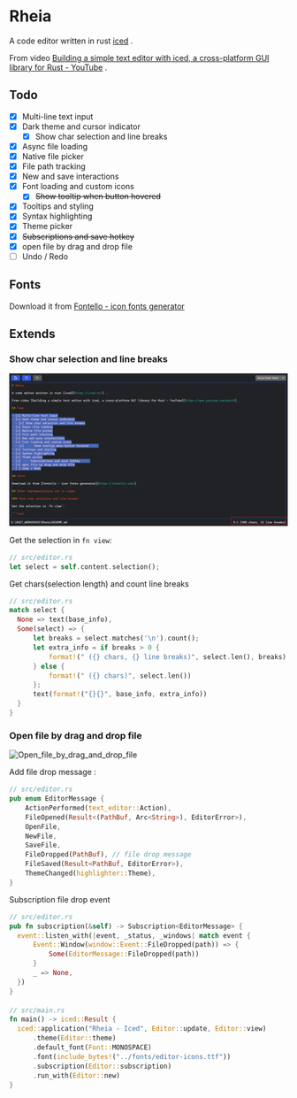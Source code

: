 # Rheia

A code editor written in rust [iced](https://iced.rs/) .

From video [Building a simple text editor with iced, a cross-platform GUI library for Rust - YouTube](https://www.youtube.com/watch) .

## Todo

- [x] Multi-line text input
- [x] Dark theme and cursor indicator
  - [x] Show char selection and line breaks
- [x] Async file loading
- [x] Native file picker
- [x] File path tracking
- [x] New and save interactions
- [x] Font loading and custom icons
  - [x] <del>Show tooltip when button hovered</del>
- [x] Tooltips and styling
- [x] Syntax highlighting
- [x] Theme picker
- [x] <del>Subscriptions and save hotkey</del>
- [x] open file by drag and drop file
- [ ] Undo / Redo

## Fonts

Download it from [Fontello - icon fonts generator](https://fontello.com/)

## Extends

### Show char selection and line breaks

![char selection and line breaks](./assets/images/chars_selection_and_line_breaks.png)

Get the selection in `fn view`: 

```rust
// src/editor.rs
let select = self.content.selection();
```

Get chars(selection length) and count line breaks

```rust
// src/editor.rs
match select {
  None => text(base_info),
  Some(select) => {
      let breaks = select.matches('\n').count();
      let extra_info = if breaks > 0 {
          format!(" ({} chars, {} line breaks)", select.len(), breaks)
      } else {
          format!(" ({} chars)", select.len())
      };
      text(format!("{}{}", base_info, extra_info))
  }
}
```

### Open file by drag and drop file

![Open_file_by_drag_and_drop_file](https://youtu.be/rrkZqg-zCEE)

Add file drop message :

```rust
// src/editor.rs
pub enum EditorMessage {
    ActionPerformed(text_editor::Action),
    FileOpened(Result<(PathBuf, Arc<String>), EditorError>),
    OpenFile,
    NewFile,
    SaveFile,
    FileDropped(PathBuf), // file drop message
    FileSaved(Result<PathBuf, EditorError>),
    ThemeChanged(highlighter::Theme),
}
```

Subscription file drop event

```rust
// src/editor.rs
pub fn subscription(&self) -> Subscription<EditorMessage> {
  event::listen_with(|event, _status, _windows| match event {
      Event::Window(window::Event::FileDropped(path)) => {
          Some(EditorMessage::FileDropped(path))
      }
      _ => None,
  })
}

// src/main.rs
fn main() -> iced::Result {
  iced::application("Rheia - Iced", Editor::update, Editor::view)
      .theme(Editor::theme)
      .default_font(Font::MONOSPACE)
      .font(include_bytes!("../fonts/editor-icons.ttf"))
      .subscription(Editor::subscription)
      .run_with(Editor::new)
}
```
